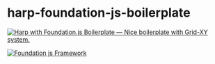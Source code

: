 # harp-foundation-js-boilerplate


[![Harp with Foundation.js Boilerplate — Nice boilerplate with Grid-XY system.]()](https://foundation.zurb.com/sites/docs/xy-grid.html)

[![Foundation js Framework](https://foundation.zurb.com/assets/img/learn/features/svgs/code-reduction-01.svg)](https://foundation.zurb.com/sites/docs/xy-grid.html)
